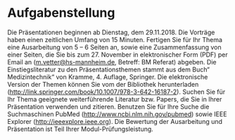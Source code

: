 # Aufgabenstellung

Die Präsentationen beginnen ab Dienstag, dem 29.11.2018. Die Vorträge haben einen zeitlichen Umfang von 15 Minuten. Fertigen Sie für Ihr Thema eine Ausarbeitung von 5 – 6 Seiten an, sowie eine Zusammenfassung von einer Seiten, die Sie bis zum 27. November in elektronischer Form (PDF) per Email an (m.vetter@hs-mannheim.de, Betreff: BM Referat) abgeben.
Die Einstiegsliteratur zu den Präsentationsthemen stammt aus dem Buch“ Medizintechnik“ von Kramme, 4. Auflage, Springer. Die elektronische Version der Themen können Sie vom der Bibliothek herunterladen (http://link.springer.com/book/10.1007/978-3-642-16187-2). Suchen Sie für Ihr Thema geeignete weiterführende Literatur bzw. Papers, die Sie in Ihrer Präsentation verwenden und zitieren. Benutzen Sie für Ihre Suche die Suchmaschinen PubMed (http://www.ncbi.nlm.nih.gov/pubmed) sowie IEEE Explorer (http://ieeexplore.ieee.org). Die Bewertung der Ausarbeitung und Präsentation ist Teil Ihrer Modul-Prüfungsleistung.

